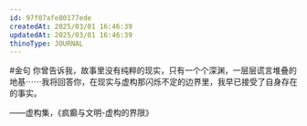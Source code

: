 ```yaml
---
id: 97f07afe80177ede
createdAt: 2025/03/01 16:46:39
updatedAt: 2025/03/01 16:46:39
thinoType: JOURNAL
---
```

#金句 你曾告诉我，故事里没有纯粹的现实，只有一个个深渊，一层层谎言堆叠的地基⋯⋯我将回答你，在现实与虚构那闪烁不定的边界里，我早已接受了自身存在的事实。

——虚构集，《疯癫与文明-虚构的界限》